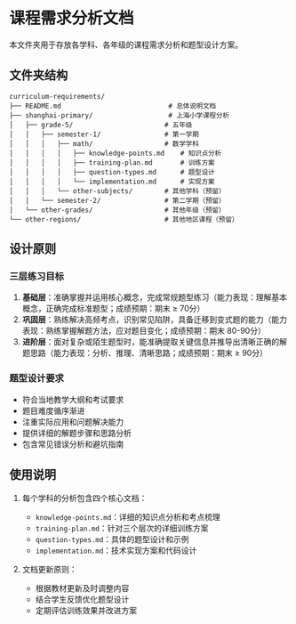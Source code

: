 # 课程需求分析文档

本文件夹用于存放各学科、各年级的课程需求分析和题型设计方案。

## 文件夹结构

```
curriculum-requirements/
├── README.md                           # 总体说明文档
├── shanghai-primary/                   # 上海小学课程分析
│   ├── grade-5/                       # 五年级
│   │   ├── semester-1/                # 第一学期
│   │   │   ├── math/                  # 数学学科
│   │   │   │   ├── knowledge-points.md    # 知识点分析
│   │   │   │   ├── training-plan.md       # 训练方案
│   │   │   │   ├── question-types.md      # 题型设计
│   │   │   │   └── implementation.md      # 实现方案
│   │   │   └── other-subjects/        # 其他学科（预留）
│   │   └── semester-2/                # 第二学期（预留）
│   └── other-grades/                  # 其他年级（预留）
└── other-regions/                     # 其他地区课程（预留）
```

## 设计原则

### 三层练习目标
1. **基础层**：准确掌握并运用核心概念，完成常规题型练习（能力表现：理解基本概念，正确完成标准题型；成绩预期：期末 ≥ 70分）
2. **巩固层**：熟练解决高频考点，识别常见陷阱，具备迁移到变式题的能力（能力表现：熟练掌握解题方法，应对题目变化；成绩预期：期末 80-90分）
3. **进阶层**：面对复杂或陌生题型时，能准确提取关键信息并推导出清晰正确的解题思路（能力表现：分析、推理、清晰思路；成绩预期：期末 ≥ 90分）

### 题型设计要求
- 符合当地教学大纲和考试要求
- 题目难度循序渐进
- 注重实际应用和问题解决能力
- 提供详细的解题步骤和思路分析
- 包含常见错误分析和避坑指南

## 使用说明

1. 每个学科的分析包含四个核心文档：
   - `knowledge-points.md`：详细的知识点分析和考点梳理
   - `training-plan.md`：针对三个层次的详细训练方案
   - `question-types.md`：具体的题型设计和示例
   - `implementation.md`：技术实现方案和代码设计

2. 文档更新原则：
   - 根据教材更新及时调整内容
   - 结合学生反馈优化题型设计
   - 定期评估训练效果并改进方案
